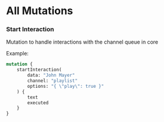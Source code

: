 # All Mutations

### Start Interaction

Mutation to handle interactions with the channel queue in core

Example:

```graphql
mutation {
	startInteraction(
		data: "John Mayer"
		channel: "playlist"
		options: "{ \"play\": true }"
	) {
		text
		executed
	}
}
```
